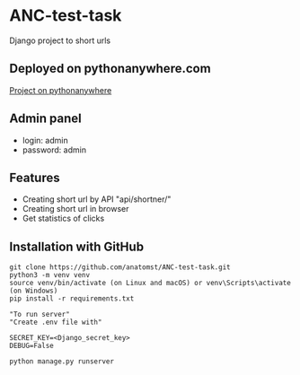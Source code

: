 # ANC-test-task

Django project to short urls

## Deployed on pythonanywhere.com

[Project on pythonanywhere ](https://anatomst.pythonanywhere.com/shortner/)

## Admin panel

* login: admin
* password: admin

## Features

* Creating short url by API "api/shortner/"
* Creating short url in browser
* Get statistics of clicks

## Installation with GitHub

```shell
git clone https://github.com/anatomst/ANC-test-task.git
python3 -m venv venv
source venv/bin/activate (on Linux and macOS) or venv\Scripts\activate (on Windows)
pip install -r requirements.txt

"To run server"
"Create .env file with"

SECRET_KEY=<Django_secret_key>
DEBUG=False

python manage.py runserver
```

